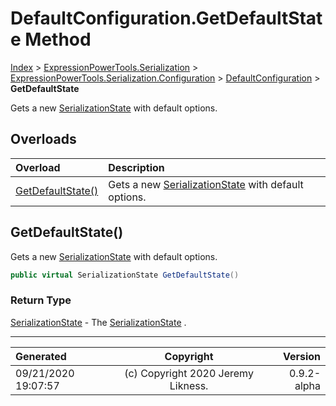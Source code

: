 ﻿# DefaultConfiguration.GetDefaultState Method

[Index](../index.md) > [ExpressionPowerTools.Serialization](ExpressionPowerTools.Serialization.a.md) > [ExpressionPowerTools.Serialization.Configuration](ExpressionPowerTools.Serialization.Configuration.n.md) > [DefaultConfiguration](ExpressionPowerTools.Serialization.Configuration.DefaultConfiguration.cs.md) > **GetDefaultState**

Gets a new [SerializationState](ExpressionPowerTools.Serialization.Serializers.SerializationState.cs.md) with default options.

## Overloads

| Overload | Description |
| :-- | :-- |
| [GetDefaultState()](#getdefaultstate) | Gets a new [SerializationState](ExpressionPowerTools.Serialization.Serializers.SerializationState.cs.md) with default options. |
## GetDefaultState()

Gets a new [SerializationState](ExpressionPowerTools.Serialization.Serializers.SerializationState.cs.md) with default options.

```csharp
public virtual SerializationState GetDefaultState()
```

### Return Type

 [SerializationState](ExpressionPowerTools.Serialization.Serializers.SerializationState.cs.md)  - The [SerializationState](ExpressionPowerTools.Serialization.Serializers.SerializationState.cs.md) .



---

| Generated | Copyright | Version |
| :-- | :-: | --: |
| 09/21/2020 19:07:57 | (c) Copyright 2020 Jeremy Likness. | 0.9.2-alpha |
